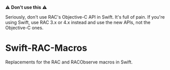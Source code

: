 :warning: **Don't use this** :warning:

Seriously, don't use RAC's Objective-C API in Swift. It's full of pain. If you're using Swift, use RAC 3.x or 4.x instead and use the new APIs, not the Objective-C ones.

Swift-RAC-Macros
================

Replacements for the RAC and RACObserve macros in Swift.
